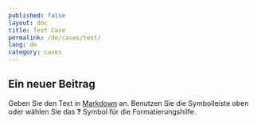 ```yaml
---
published: false
layout: doc
title: Test Case
permalink: /de/cases/test/
lang: de
category: cases
---
```


## Ein neuer Beitrag

Geben Sie den Text in [Markdown](http://daringfireball.net/projects/markdown/) an. Benutzen Sie die Symbolleiste oben oder wählen Sie das **?** Symbol für die Formatierungshilfe.